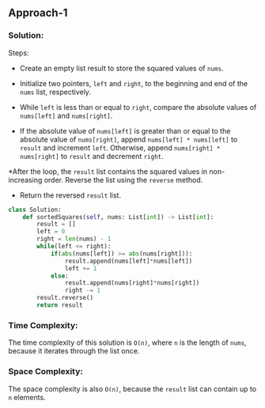 ## Approach-1

### Solution: 
Steps:

* Create an empty list result to store the squared values of `nums`.

* Initialize two pointers, `left` and `right`, to the beginning and end of the `nums` list, respectively.

* While `left` is less than or equal to `right`, compare the absolute values of `nums[left]` and `nums[right]`.

* If the absolute value of `nums[left]` is greater than or equal to the absolute value of `nums[right]`, append `nums[left] * nums[left]` to `result` and increment `left`. Otherwise, append `nums[right] * nums[right]` to `result` and decrement `right`.

*After the loop, the `result` list contains the squared values in non-increasing order. Reverse the list using the `reverse` method.

* Return the reversed `result` list.

```py
class Solution:
    def sortedSquares(self, nums: List[int]) -> List[int]:
        result = []
        left = 0
        right = len(nums) - 1
        while(left <= right):
            if(abs(nums[left]) >= abs(nums[right])):
                result.append(nums[left]*nums[left])
                left += 1
            else:
                result.append(nums[right]*nums[right])
                right -= 1
        result.reverse()
        return result
```

### Time Complexity: 
The time complexity of this solution is `O(n)`, where `n` is the length of `nums`, because it iterates through the list once.

### Space Complexity:
The space complexity is also `O(n)`, because the `result` list can contain up to `n` elements.
